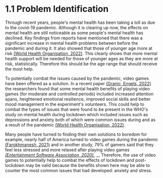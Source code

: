 # 1.1 Problem Identification

Through recent years, people's mental health has been taking a toll as due to the covid-19 pandemic. Although it is clearing up now, the effects on mental health are still noticeable as some people's mental health has declined. Key findings from reports have mentioned that there was a significant increase in mental health problems between before the pandemic and during it. It also showed that those of younger age more at risk [(World Health Organisation, 2022)](../analysis/references.md). This clearly shows that more mental health support will be needed for those of younger ages as they are more at risk, statistically. Therefore this should be the age range that should receive the most help.

To potentially combat the issues caused by the pandemic, video games have been offered as a solution. In a recent paper [(Granic, Engels, 2022)](../analysis/references.md) the researchers found that some mental health benefits of playing video games (for moderate and controlled periods) included increased attention spans, heightened emotional resilience, improved social skills and better mood management in the experiment's volunteers. This could help to combat the types of issues that were found to be present in the WHO's study on mental health during lockdown which included issues such as depressions and anxiety both of which were common issues during and as a result of the pandemic [(World Health Organisation, 2022)](../analysis/references.md).

Many people have turned to finding their own solutions to boredom for example, nearly half of America turned to video games during the pandemic [(Farokhmanesh, 2021)](../analysis/references.md) and in another study, 79% of gamers said that they feel less stressed and more relaxed after playing video games [_(_Entertainment Software Association, 2020_)._](../analysis/references.md) __ Therefore, the use of video games to potentially help to combat the effects of lockdown and post-lockdown may be valid because the benefits shown here may be able to counter the most common issues that had developed: anxiety and stress.
